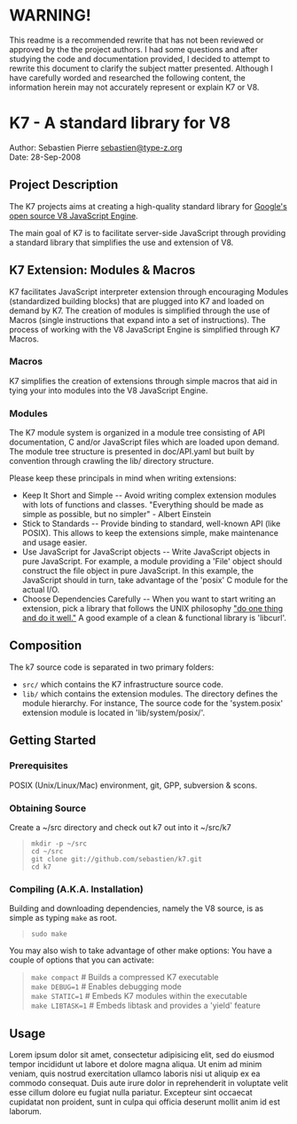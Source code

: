 # WARNING! #
This readme is a recommended rewrite that has not been reviewed or approved 
by the the project authors.  I had some questions and after studying the code 
and documentation provided, I decided to attempt to rewrite this document to 
clarify the subject matter presented.  Although I have carefully worded and
researched the following content, the information herein may not accurately 
represent or explain K7 or V8.

# K7 - A standard library for V8 #
Author: Sebastien Pierre <sebastien@type-z.org>  
Date:   28-Sep-2008  

## Project Description ##
The K7 projects aims at creating a high-quality standard library for [Google's 
open source V8 JavaScript Engine](http://code.google.com/p/v8/).

The main goal of K7 is to facilitate server-side JavaScript through providing 
a standard library that simplifies the use and extension of V8.

## K7 Extension: Modules & Macros ##
K7 facilitates JavaScript interpreter extension through encouraging 
Modules (standardized building blocks) that are plugged into K7 and loaded 
on demand by K7.  The creation of modules is simplified through the use of 
Macros (single instructions that expand into a set of instructions). 
The process of working with the V8 JavaScript Engine is simplified 
through K7 Macros.

### Macros ###
K7 simplifies the creation of extensions through simple macros that aid in 
tying your into modules into the V8 JavaScript Engine.

### Modules ###
The K7 module system is organized in a module tree consisting of API 
documentation, C and/or JavaScript files which are loaded upon demand.  The 
module tree structure is presented in doc/API.yaml but built by convention 
through crawling the lib/ directory structure.

Please keep these principals in mind when writing extensions:

* Keep It Short and Simple -- Avoid writing complex extension modules with 
  lots of functions and classes. "Everything should be made as simple as 
  possible, but no simpler" - Albert Einstein
* Stick to Standards -- Provide binding to standard, well-known API (like 
  POSIX). This allows to keep the extensions simple, make maintenance and 
  usage easier.
* Use JavaScript for JavaScript objects -- Write JavaScript objects in pure 
  JavaScript. For example, a module providing a 'File' object should construct 
  the file object in pure JavaScript. In this example, the JavaScript should 
  in turn, take advantage of the 'posix' C module for the actual I/O.
* Choose Dependencies Carefully -- When you want to start writing an extension,
  pick a library that follows the UNIX philosophy 
  ["do one thing and do it well."](http://en.wikipedia.org/wiki/Unix_philosophy)
  A good example of a clean & functional library is 'libcurl'.

## Composition ##
The k7 source code is separated in two primary folders:

* `src/` which contains the K7 infrastructure source code.
* `lib/` which contains the extension modules. The directory defines the 
  module hierarchy. For instance, The source code for the 'system.posix' 
  extension module is located in 'lib/system/posix/'.

## Getting Started ##

### Prerequisites ###
POSIX (Unix/Linux/Mac) environment, git, GPP, subversion & scons.

### Obtaining Source ###
Create a ~/src directory and check out k7 out into it ~/src/k7

> `mkdir -p ~/src`  
  `cd ~/src`  
  `git clone git://github.com/sebastien/k7.git`  
  `cd k7`

### Compiling (A.K.A. Installation) ###
Building and downloading dependencies, namely the V8 source, is as simple as 
typing `make` as root.

> `sudo make`

You may also wish to take advantage of other make options:
You have a couple of options that you can activate:

>   `make compact`    # Builds a compressed K7 executable  
>   `make DEBUG=1`    # Enables debugging mode  
>   `make STATIC=1`   # Embeds K7 modules within the executable  
>   `make LIBTASK=1`  # Embeds libtask and provides a 'yield' feature  

## Usage ##

Lorem ipsum dolor sit amet, consectetur adipisicing elit, sed do eiusmod tempor incididunt ut labore et dolore magna aliqua. Ut enim ad minim veniam, quis nostrud exercitation ullamco laboris nisi ut aliquip ex ea commodo consequat. Duis aute irure dolor in reprehenderit in voluptate velit esse cillum dolore eu fugiat nulla pariatur. Excepteur sint occaecat cupidatat non proident, sunt in culpa qui officia deserunt mollit anim id est laborum.